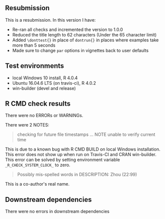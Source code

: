 ## Resubmission  
This is a resubmission. In this version I have:  
* Re-ran all checks and incremented the version to 1.0.0  
* Reduced the title length to 62 characters (Under the 65 character limit)  
* Added `\donttest{}` in place of `dontrun{}` in places where examples take more than 5 seconds  
* Made sure to change `par` options in vignettes back to user defaults  

## Test environments
* local Windows 10 install, R 4.0.4 
* Ubuntu 16.04.6 LTS (on travis-ci), R 4.0.2  
* win-builder (devel and release)

## R CMD check results
There were no ERRORs or WARNINGs.  

There were 2 NOTES:
> checking for future file timestamps ... NOTE
  unable to verify current time 
  
  This is due to a known bug with R CMD BUILD on local Windows installation.  
  This error does not show up when run on Travis-CI and CRAN win-builder.  
  This error can be solved by setting environment variable `_R_CHECK_SYSTEM_CLOCK_` to zero.  

> Possibly mis-spelled words in DESCRIPTION:
  Zhou (22:99)
  
  This is a co-author's real name. 

## Downstream dependencies
There were no errors in downstream dependencies 